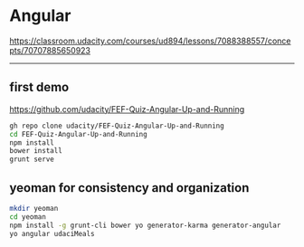 # Angular

<https://classroom.udacity.com/courses/ud894/lessons/7088388557/concepts/70707885650923>

---

## first demo

<https://github.com/udacity/FEF-Quiz-Angular-Up-and-Running>

```bash
gh repo clone udacity/FEF-Quiz-Angular-Up-and-Running
cd FEF-Quiz-Angular-Up-and-Running
npm install
bower install
grunt serve
```

## yeoman for consistency and organization

```bash
mkdir yeoman
cd yeoman
npm install -g grunt-cli bower yo generator-karma generator-angular
yo angular udaciMeals
```
